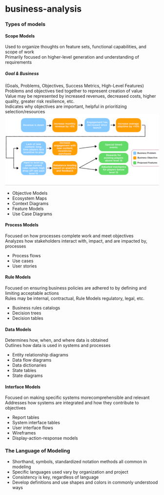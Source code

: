 # business-analysis
### Types of models
#### Scope Models
Used to organize thoughts on feature sets, functional capabilities, and scope of work       
Primarily focused on higher-level generation and understanding of requirements
##### Goal & Business 
(Goals, Problems, Objectives, Success Metrics, High-Level Features)
Problems and objectives tied together to represent creation of value        
Value may be represented by increased revenues, decreased costs, higher quality, greater risk resilience, etc.      
Indicates why objectives are important, helpful in prioritizing selection/resources     
![](https://github.com/khdevnet/business-analysis/blob/master/src/business-analysis-scope-models-goal-and-business%20.png)

* Objective Models
* Ecosystem Maps
* Context Diagrams
* Feature Models
* Use Case Diagrams
#### Process Models
Focused on how processes complete work and meet objectives      
Analyzes how stakeholders interact with, impact, and are impacted by, processes
* Process flows
* Use cases
* User stories
#### Rule Models
Focused on ensuring business policies are adhered to by defining and limiting acceptable actions        
Rules may be internal, contractual, Rule Models regulatory, legal, etc.
* Business rules catalogs
* Decision trees
* Decision tables
#### Data Models
Determines how, when, and where data is obtained        
Outlines how data is used in systems and processes      
* Entity relationship diagrams
* Data flow diagrams
* Data dictionaries
* State tables
* State diagrams
#### Interface Models
Focused on making specific systems morecomprehensible and relevant      
Addresses how systems are integrated and how they contribute to objectives
* Report tables
* System interface tables
* User interface flows
* Wireframes
* Display-action-response models
### The Language of Modeling
* Shorthand, symbols, standardized notation methods all common in modeling        
* Specific languages used vary by organization and project        
* Consistency is key, regardless of language 
* Develop definitions and use shapes and colors in commonly understood ways
